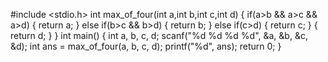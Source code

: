 #include <stdio.h>
int max_of_four(int a,int b,int c,int d)
{
    if(a>b && a>c && a>d)
    {
        return a;
    }
    else if(b>c && b>d)
    {
        return b;
    }
    else if(c>d)
    {
        return c;
    }
    {
   return d;
    }
}
int main() {
    int a, b, c, d;
    scanf("%d %d %d %d", &a, &b, &c, &d);
    int ans = max_of_four(a, b, c, d);
    printf("%d", ans);
    return 0;
}
